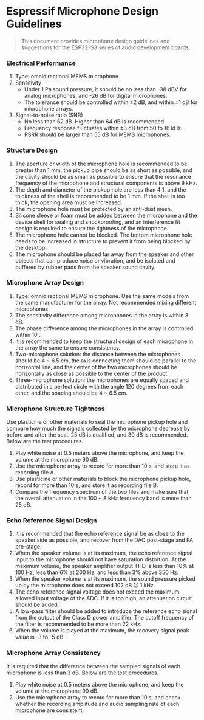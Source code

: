 # Espressif Microphone Design Guidelines
> This document provides microphone design guidelines and suggestions for the ESP32-S3 series of audio development boards.

### Electrical Performance

1. Type: omnidirectional MEMS microphone
2. Sensitivity
	- Under 1 Pa sound pressure, it should be no less than -38 dBV for analog microphones, and -26 dB for digital microphones. 
	- The tolerance should be controlled within ±2 dB, and within ±1 dB for microphone arrays.
3. Signal-to-noise ratio (SNR)
	- No less than 62 dB. Higher than 64 dB is recommended.
	- Frequency response fluctuates within ±3 dB from 50 to 16 kHz. 
	- PSRR should be larger than 55 dB for MEMS microphones.
		
### Structure Design

1. The aperture or width of the microphone hole is recommended to be greater than 1 mm, the pickup pipe should be as short as possible, and the cavity should be as small as possible to ensure that the resonance frequency of the microphone and structural components is above 9 kHz.
2. The depth and diameter of the pickup hole are less than 4:1, and the thickness of the shell is recommended to be 1 mm. If the shell is too thick, the opening area must be increased.
3. The microphone hole must be protected by an anti-dust mesh.
4. Silicone sleeve or foam must be added between the microphone and the device shell for sealing and shockproofing, and an interference fit design is required to ensure the tightness of the microphone.
5. The microphone hole cannot be blocked. The bottom microphone hole needs to be increased in structure to prevent it from being blocked by the desktop.
6. The microphone should be placed far away from the speaker and other objects that can produce noise or vibration, and be isolated and buffered by rubber pads from the speaker sound cavity.

### Microphone Array Design

1. Type: omnidirectional MEMS microphone. Use the same models from the same manufacturer for the array. Not recommended mixing different microphones.
2. The sensitivity difference among microphones in the array is within 3 dB.
3. The phase difference among the microphones in the array is controlled within 10°.
4. It is recommended to keep the structural design of each microphone in the array the same to ensure consistency.
5. Two-microphone solution: the distance between the microphones should be 4 ~ 6.5 cm, the axis connecting them should be parallel to the horizontal line, and the center of the two microphones should be horizontally as close as possible to the center of the product.
6. Three-microphone solution: the microphones are equally spaced and distributed in a perfect circle with the angle 120 degrees from each other, and the spacing should be 4 ~ 6.5 cm.

### Microphone Structure Tightness

Use plasticine or other materials to seal the microphone pickup hole and compare how much the signals collected by the microphone decrease by before and after the seal. 25 dB is qualified, and 30 dB is recommended. Below are the test procedures.

1. Play white noise at 0.5 meters above the microphone, and keep the volume at the microphone 90 dB. 
2. Use the microphone array to record for more than 10 s, and store it as recording file A.
3. Use plasticine or other materials to block the microphone pickup hole, record for more than 10 s, and store it as recording file B.
4. Compare the frequency spectrum of the two files and make sure that the overall attenuation in the 100 ~ 8 kHz frequency band is more than 25 dB.

### Echo Reference Signal Design

1. It is recommended that the echo reference signal be as close to the speaker side as possible, and recover from the DAC post-stage and PA pre-stage.
2. When the speaker volume is at its maximum, the echo reference signal input to the microphone should not have saturation distortion. At the maximum volume, the speaker amplifier output THD is less than 10% at 100 Hz, less than 6% at 200 Hz, and less than 3% above 350 Hz.
3. When the speaker volume is at its maximum, the sound pressure picked up by the microphone does not exceed 102 dB @ 1 kHz.
4. The echo reference signal voltage does not exceed the maximum allowed input voltage of the ADC. If it is too high, an attenuation circuit should be added.
5. A low-pass filter should be added to introduce the reference echo signal from the output of the Class D power amplifier. The cutoff frequency of the filter is recommended to be more than 22 kHz.
6. When the volume is played at the maximum, the recovery signal peak value is -3 to -5 dB.   

### Microphone Array Consistency

It is required that the difference between the sampled signals of each microphone is less than 3 dB. Below are the test procedures.

1. Play white noise at 0.5 meters above the microphone, and keep the volume at the microphone 90 dB.
2. Use the microphone array to record for more than 10 s, and check whether the recording amplitude and audio sampling rate of each microphone are consistent.